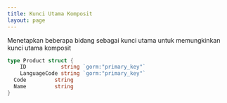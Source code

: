 ```yaml
---
title: Kunci Utama Komposit
layout: page
---
```


Menetapkan beberapa bidang sebagai kunci utama untuk memungkinkan kunci utama komposit

```go
type Product struct {
    ID           string `gorm:"primary_key"`
    LanguageCode string `gorm:"primary_key"`
  Code         string
  Name         string
}
```